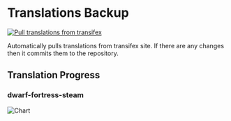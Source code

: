 # Translations Backup

[![Pull translations from transifex](https://github.com/dfint/translations-backup/actions/workflows/pull-translations.yml/badge.svg)](https://github.com/dfint/translations-backup/actions/workflows/pull-translations.yml)

Automatically pulls translations from transifex site. If there are any changes then it commits them to the repository.

## Translation Progress

### dwarf-fortress-steam

![Chart](https://quickchart.io/chart/render/sf-4c9f99a6-4d0f-452d-b1ba-1b62f24e468b)
<!--
### dwarf-fortress

![Chart](https://quickchart.io/chart/render/sf-07bdae3c-497a-41af-989c-500d9221ba9c)
-->